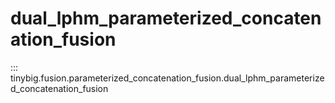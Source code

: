 # dual_lphm_parameterized_concatenation_fusion

::: tinybig.fusion.parameterized_concatenation_fusion.dual_lphm_parameterized_concatenation_fusion
